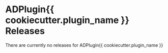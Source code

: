 # ADPlugin{{ cookiecutter.plugin_name }} Releases

There are currently no releases for ADPlugin{{ cookiecutter.plugin_name }}

